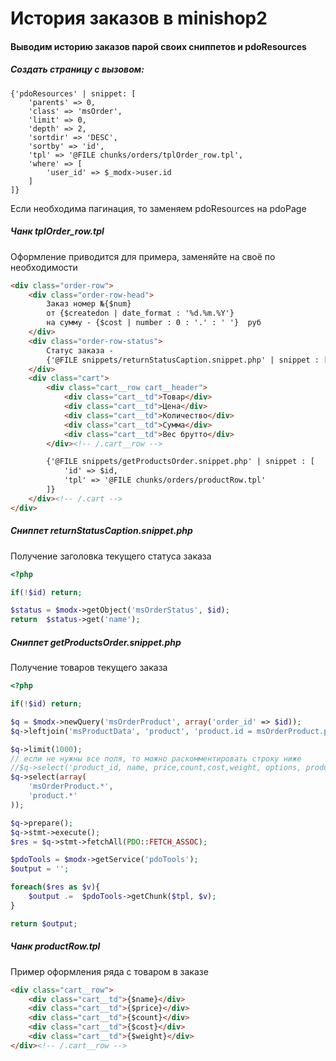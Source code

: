 # История заказов в minishop2 

#### Выводим историю заказов парой своих сниппетов и pdoResources


##### Создать страницу с вызовом:


```
{'pdoResources' | snippet: [
    'parents' => 0,
    'class' => 'msOrder',
    'limit' => 0,
    'depth' => 2,
    'sortdir' => 'DESC', 
    'sortby' => 'id',
    'tpl' => '@FILE chunks/orders/tplOrder_row.tpl',
    'where' => [
        'user_id' => $_modx->user.id
    ]
]}

```

Если необходима пагинация, то заменяем pdoResources на pdoPage 


##### Чанк tplOrder_row.tpl
Оформление приводится для примера, заменяйте на своё по необходимости

``` html
<div class="order-row">
    <div class="order-row-head">
        Заказ номер №{$num} 
        от {$createdon | date_format : '%d.%m.%Y'} 
        на сумму - {$cost | number : 0 : '.' : ' '}  руб
    </div>
    <div class="order-row-status">
        Статус заказа - 
        {'@FILE snippets/returnStatusCaption.snippet.php' | snippet : ['id' => $status]}
    </div>
    <div class="cart">
        <div class="cart__row cart__header">
            <div class="cart__td">Товар</div>
            <div class="cart__td">Цена</div>
            <div class="cart__td">Количество</div>
            <div class="cart__td">Сумма</div>
            <div class="cart__td">Вес брутто</div>
        </div><!-- /.cart__row -->

        {'@FILE snippets/getProductsOrder.snippet.php' | snippet : [
            'id' => $id,
            'tpl' => '@FILE chunks/orders/productRow.tpl'
        ]}
    </div><!-- /.cart -->
</div>
```


##### Сниппет returnStatusCaption.snippet.php
Получение заголовка текущего статуса заказа


```php
<?php

if(!$id) return;

$status = $modx->getObject('msOrderStatus', $id);
return  $status->get('name');
```


##### Сниппет getProductsOrder.snippet.php
Получение товаров текущего заказа

```php
<?php

if(!$id) return;

$q = $modx->newQuery('msOrderProduct', array('order_id' => $id));
$q->leftjoin('msProductData', 'product', 'product.id = msOrderProduct.product_id');

$q->limit(1000);
// если не нужны все поля, то можно раскомментировать строку ниже
//$q->select('product_id, name, price,count,cost,weight, options, product.image, product.article');
$q->select(array(
    'msOrderProduct.*',
    'product.*'
));

$q->prepare();
$q->stmt->execute();
$res = $q->stmt->fetchAll(PDO::FETCH_ASSOC);

$pdoTools = $modx->getService('pdoTools');
$output = '';

foreach($res as $v){
    $output .=  $pdoTools->getChunk($tpl, $v);
}

return $output;
```


##### Чанк productRow.tpl
Пример оформления ряда с товаром в заказе


``` html
<div class="cart__row">
    <div class="cart__td">{$name}</div>
    <div class="cart__td">{$price}</div>
    <div class="cart__td">{$count}</div>
    <div class="cart__td">{$cost}</div>
    <div class="cart__td">{$weight}</div>
</div><!-- /.cart__row -->
```
